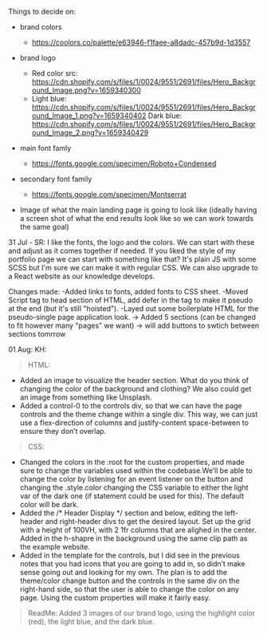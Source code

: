 Things to decide on:
- brand colors
    - https://coolors.co/palette/e63946-f1faee-a8dadc-457b9d-1d3557

- brand logo
    - Red color src: https://cdn.shopify.com/s/files/1/0024/9551/2691/files/Hero_Background_Image.png?v=1659340300
    - Light blue: https://cdn.shopify.com/s/files/1/0024/9551/2691/files/Hero_Background_Image_1.png?v=1659340402
    Dark blue: https://cdn.shopify.com/s/files/1/0024/9551/2691/files/Hero_Background_Image_2.png?v=1659340429

- main font famly
    - https://fonts.google.com/specimen/Roboto+Condensed

- secondary font family
    - https://fonts.google.com/specimen/Montserrat

- Image of what the main landing page is going to look like (ideally having a screen shot of what the end results look like so we can work towards the same goal)

31 Jul - SR:
I like the fonts, the logo and the colors. We can start with these and adjust as it comes together if needed. If you liked the style of my portfolio page we can start with something like that? It's plain JS with some SCSS but I'm sure we can make it with regular CSS. We can also upgrade to a React website as our knowledge develops.

Changes made:
-Added links to fonts, added fonts to CSS sheet.
-Moved Script tag to head section of HTML, add defer in the tag to make it pseudo at the end (but it's still "hoisted").
-Layed out some boilerplate HTML for the pseudo-single page application look.
 -> Added 5 sections (can be changed to fit however many "pages" we want)
 -> will add buttons to swtich between sections tomrrow
 

 01 Aug: KH:
 > HTML:
- Added an image to visualize the header section. What do you think of changing the color of the background and clothing? We also could get an image from something like Unsplash. 
- Added a control-0 to the controls div, so that we can have the page controls and the theme change within a single div. This way, we can just use a flex-direction of columns and justify-content space-between to ensure they don’t overlap.

> CSS:
- Changed the colors in the :root for the custom properties, and made sure to change the variables used within the codebase.We’ll be able to change the color by listening for an event listener on the button and changing the .style.color changing the CSS variable to either the light var of the dark one (if statement could be used for this). The default color will be dark. 
- Added the /* Header Display */ section and below, editing the left-header and right-header divs to get the desired layout. Set up the grid with a height of 100VH, with 2 1fr columns that are alighed in the center. Added in the h-shapre in the background using the same clip path as the example website. 
- Added in the template for the controls, but I did see in the previous notes that you had icons that you are going to add in, so didn’t make sense going out and looking for my own. The plan is to add the theme/color change button and the controls in the same div on the right-hand side, so that the user is able to change the color on any page. Using the custom properties will make it fairly easy. 

> ReadMe:
Added 3 images of our brand logo, using the highlight color (red), the light blue, and the dark blue. 
